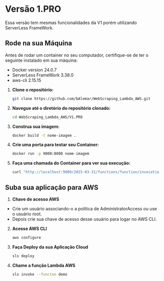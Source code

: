 # **Versão 1.PRO**
Essa versão tem mesmas funcionalidades da V1 porém utilizando ServerLess FrameWork.

## Rode na sua Máquina
Antes de rodar um container no seu computador, certifique-se de ter o seguinte instalado em sua máquina:

- Docker version 24.0.7
- ServerLess FrameWork 3.38.0
- aws-cli 2.15.15


1. **Clone o repositório:**
   ```bash
   git clone https://github.com/bAlemar/WebScraping_Lambda_AWS.git
2. **Navegue até o diretório do repositório clonado:**
   ```bash
   cd WebScraping_Lambda_AWS/V1.PRO

3. **Construa sua imagem:**
   ```bash
   docker build -t nome-imagem .
4. **Crie uma porta para testar seu Container:**
   ```bash
   docker run -p 9000:8080 nome-imagem
4. **Faça uma chamada do Container para ver sua execução:**
   ```bash
   curl "http://localhost:9000/2015-03-31/functions/function/invocations" -d '{}' 

## Suba sua aplicação para AWS

1. **Chave de acesso AWS**
  - Crie um usuário associando-o a política de AdministratorAccess ou use o usuário root.
  - Depois crie sua chave de acesso desse usuário para logar no AWS CLI.

2. **Acesse AWS CLI**
   ```bash
   aws configure

3. **Faça Deploy da sua Aplicação Cloud**
   ```bash
   sls deploy

4. **Chame a função Lambda AWS**
   ```bash
   sls invoke --functon demo
